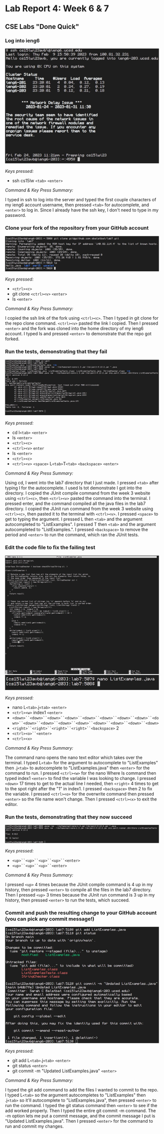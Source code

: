 # Lab Report 4: Week 6 & 7

## CSE Labs "Done Quick"

### Log into ieng6

![ieng6 login](./Lab_Report_4_files/Screenshot%202023-02-24%20lr44.jpg)

*Keys pressed:*

* ssh cs15lw `<tab>` `<enter>`


*Command & Key Press Summary:*

I typed in  ssh to log into the server and typed the first couple characters of my ieng6 account username, then pressed `<tab>` for autocomplete, and `<enter>` to log in. Since I already have the ssh key, I don't need to type in my password.

### Clone your fork of the repository from your GitHub account

![clone fork](./Lab_Report_4_files/Screenshot%202023-02-24%20lr45.jpg)

*Keys pressed:*

* `<ctrl><c>`
* git clone `<ctrl><v>` `<enter>`
* ls `<enter>`


*Command & Key Press Summary:*

I copied the ssh link of the fork using `<ctrl><c>`. Then I typed in git clone for the repo clone command. `<ctrl><v>` pasted the link I copied. Then I pressed `<enter>` and the fork was cloned into the home directory of my ieng6 account. I typed ls and pressed `<enter>` to demonstrate that the repo got forked.

### Run the tests, demonstrating that they fail

![run failing tests](./Lab_Report_4_files/Screenshot%202023-02-24%20lr46.jpg)

*Keys pressed:*

* cd l`<tab>` `<enter>`
* ls `<enter>`
* `<ctrl><c>`
* `<ctrl><v>` `enter`
* ls `<enter>`
* `<ctrl><c>`
* `<ctrl><v>` `<space>` L`<tab>`T`<tab>` `<backspace>` `<enter>`


*Command & Key Press Summary:*

Using cd, I went into the lab7 directory that I just made. I pressed `<tab>` after typing l for the autocomplete. I used ls tot demonstrate I got into the directory. I copied the JUnit compile command from the week 3 website using `<ctrl><c>`, then `<ctrl><v>` pasted the command into the terminal. I pressed enter, and the command compiled all the java files in the lab7 directory. I copied the JUnit run command from the week 3 website using `<ctrl><c>`, then pasted it to the terminal with `<ctrl><v>`. I pressed `<space>` to get to typing the argument. I pressed L then `<tab>` and the argument autocompleted to "ListExamples". I pressed T then `<tab>` and the argument autocompleted to "ListExamples.". I pressed `<backspace>` to remove the period and `<enter>` to run the command, which ran the JUnit tests.

### Edit the code file to fix the failing test

![finished edit on nano](./Lab_Report_4_files/Screenshot%202023-02-24%20lr47a.jpg)
![terminal after nano exit](./Lab_Report_4_files/Screenshot%202023-02-24%20lr47b.jpg)

*Keys pressed:*

* nano L`<tab>`.j`<tab>` `<enter>`
* `<ctrl><w>` index1 `<enter>`
* `<down>``<down>``<down>``<down>``<down>``<down>``<down>``<down>``<down>``<down>``<down>``<down>``<down>``<down>``<down>``<down>``<down>`
* `<right>``<right>``<right>``<right>``<backspace>` 2
* `<ctrl><o>``<enter>`
* `<ctrl><x>`


*Command & Key Press Summary:*

The command nano opens the nano text editor which takes over the terminal. I typed L`<tab>` for the argument to autocomplete to "ListExamples" then .j`<tab>` to autocomplete to "ListExamples.java" then `<enter>` for the command to run. I pressed `<ctrl><w>` for the nano Where Is command then typed index1 `<enter>` to find the variable I was looking to change. I pressed `<down>` 17 times to get to the actual line I needed, then `<right>` 4 times to get to the spot right after the "1" in index1. I pressed `<backspace>` then 2 to fix the variable. I pressed `<ctrl><o>` for the overwrite command then pressed `<enter>` so the file name won't change. Then I pressed `<ctrl><x>` to exit the editor.

### Run  the tests, demonstrating that they now succeed

![run succeeding tests](./Lab_Report_4_files/Screenshot%202023-02-24%20lr48.jpg)

*Keys pressed:*

* `<up>``<up>``<up>``<up>``<enter>`
* `<up>``<up>``<up>``<enter>`


*Command & Key Press Summary:*

I pressed `<up>` 4 times because the JUnit compile command is 4 up in my history, then pressed `<enter>` to compile all the files in the lab7 directory. Then I pressed `<up>` 3 times because the JUnit run command is 3 up in my history, then pressed `<enter>` to run the tests, which succeed.

### Commit and push the resulting change to your GitHub account (you can pick any commit message!)

![commit changes](./Lab_Report_4_files/Screenshot%202023-02-24%20lr49.jpg)

*Keys pressed:*

* git add L`<tab>`.j`<tab>` `<enter>`
* git status `<enter>`
* git commit -m "Updated ListExamples.java" `<enter>`


*Command & Key Press Summary:*

I typed the git add command to add the files I wanted to commit to the repo. I typed L`<tab>` so the argument autocompletes to "ListExamples" then .j`<tab>` so it'll autocomplete to "ListExamples.java", then pressed `<enter>` to run the command. I typed the git status command then `<enter>` to see if the add worked properly. Then I typed the entire git commit -m command. The -m option lets me put a commit message, and the commit message I put is "Updated ListExamples.java". Then I pressed `<enter>` for the command to run and commit my changes.